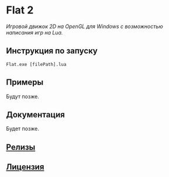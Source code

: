 # Flat 2
*Игровой движок 2D на OpenGL для Windows с возможностью написания игр на Lua.*
## Инструкция по запуску
```
Flat.exe [filePath].lua
```
## Примеры
Будут позже.
## Документация
Будет позже.
## [Релизы](https://github.com/Kreiser1/Flat2/releases)
## [Лицензия](https://github.com/Kreiser1/flat2/blob/main/LICENSE)
